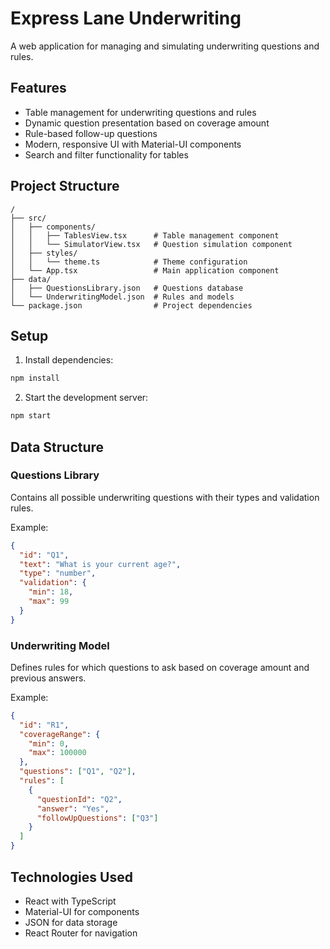 # Express Lane Underwriting

A web application for managing and simulating underwriting questions and rules.

## Features

- Table management for underwriting questions and rules
- Dynamic question presentation based on coverage amount
- Rule-based follow-up questions
- Modern, responsive UI with Material-UI components
- Search and filter functionality for tables

## Project Structure

```
/
├── src/
│   ├── components/
│   │   ├── TablesView.tsx      # Table management component
│   │   └── SimulatorView.tsx   # Question simulation component
│   ├── styles/
│   │   └── theme.ts            # Theme configuration
│   └── App.tsx                 # Main application component
├── data/
│   ├── QuestionsLibrary.json   # Questions database
│   └── UnderwritingModel.json  # Rules and models
└── package.json                # Project dependencies
```

## Setup

1. Install dependencies:
```bash
npm install
```

2. Start the development server:
```bash
npm start
```

## Data Structure

### Questions Library
Contains all possible underwriting questions with their types and validation rules.

Example:
```json
{
  "id": "Q1",
  "text": "What is your current age?",
  "type": "number",
  "validation": {
    "min": 18,
    "max": 99
  }
}
```

### Underwriting Model
Defines rules for which questions to ask based on coverage amount and previous answers.

Example:
```json
{
  "id": "R1",
  "coverageRange": {
    "min": 0,
    "max": 100000
  },
  "questions": ["Q1", "Q2"],
  "rules": [
    {
      "questionId": "Q2",
      "answer": "Yes",
      "followUpQuestions": ["Q3"]
    }
  ]
}
```

## Technologies Used

- React with TypeScript
- Material-UI for components
- JSON for data storage
- React Router for navigation 
